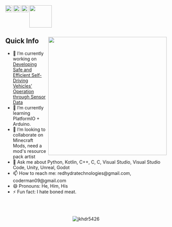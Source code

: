 <img width="70px" src="https://visitor-badge.glitch.me/badge?page_id=jkhdr5426.jkhdr5426"/>
<a href="https://www.reddit.com/user/jkhdr5426">
  <img align="left" alt="jkhdr5426 Reddit" width="22px" src="https://www.reddit.com/favicon.ico"/>
</a>
<a href="https://open.spotify.com/user/31rpqspvmuwur35crrvd6wqdqmpa">
  <img align="left" alt="jkhdr5426 Spotify" width="22px" src="https://open.spotify.com/favicon.ico"/>
</a>
<a href="https://github.com/jkhdr5426">
  <img align="left" alt = "jkhdr5426 Github" width = "22px" src = "https://github.com/favicon.ico">
</a>
</br>

<div>
  <img width="370px" align="right" src="https://user-images.githubusercontent.com/85592265/209687162-ae19bdd1-7723-444f-a721-c56477b01c25.jpg" />

  <h2>Quick Info</h2>
  <ul>
    <li> 🔭 I’m currently working on <a href="https://github.com/ISEF-7/project_v3">Developing Safe and Efficient Self-Driving Vehicles’ Operation through Sensor Data</a>
    <li> 🌱 I’m currently learning PlatformIO + Arduino.
    <li> 👯 I’m looking to collaborate on Minecraft Mods, need a mod's resource pack artist
    <li> 💬 Ask me about Python, Kotlin, C++, C, C, Visual Studio, Visual Studio Code, Unity, Unreal, Godot
    <li> 📫 How to reach me: redhydratechnologies@gmail.com, coderman09@gmail.com
    <li> 😄 Pronouns: He, Him, His
    <li> ⚡ Fun fact: I hate boned meat.
  </ul>
</div>

</br>
</br>





<p align="center"> <img src="https://github-readme-stats.vercel.app/api?username=jkhdr5426&show_icons=true&theme=great-gatsby" alt="jkhdr5426" />

